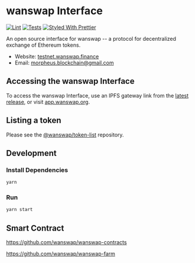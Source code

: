 # wanswap Interface

[![Lint](https://github.com/wanswap/wanswap-interface/workflows/Lint/badge.svg)](https://github.com/wanswap/wanswap-interface/actions?query=workflow%3ALint)
[![Tests](https://github.com/wanswap/wanswap-interface/workflows/Tests/badge.svg)](https://github.com/wanswap/wanswap-interface/actions?query=workflow%3ATests)
[![Styled With Prettier](https://img.shields.io/badge/code_style-prettier-ff69b4.svg)](https://prettier.io/)

An open source interface for wanswap -- a protocol for decentralized exchange of Ethereum tokens.

- Website: [testnet.wanswap.finance](https://testnet.wanswap.finance/)
- Email: [morpheus.blockchain@gmail.com](mailto:morpheus.blockchain@gmail.com)

## Accessing the wanswap Interface

To access the wanswap Interface, use an IPFS gateway link from the
[latest release](https://github.com/wanswap/wanswap-interface/releases/latest), 
or visit [app.wanswap.org](https://wanswap.finance).

## Listing a token

Please see the
[@wanswap/token-list](https://github.com/wanswap/token-list) 
repository.

## Development

### Install Dependencies

```bash
yarn
```

### Run

```bash
yarn start
```


## Smart Contract

https://github.com/wanswap/wanswap-contracts

https://github.com/wanswap/wanswap-farm




